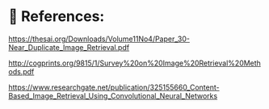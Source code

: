 # :stars: References:

https://thesai.org/Downloads/Volume11No4/Paper_30-Near_Duplicate_Image_Retrieval.pdf

http://cogprints.org/9815/1/Survey%20on%20Image%20Retrieval%20Methods.pdf

https://www.researchgate.net/publication/325155660_Content-Based_Image_Retrieval_Using_Convolutional_Neural_Networks

